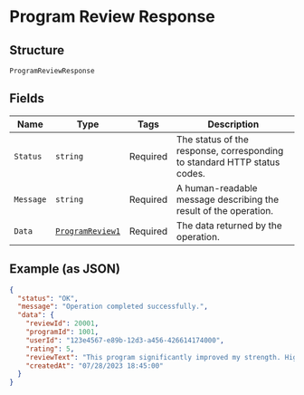 
# Program Review Response

## Structure

`ProgramReviewResponse`

## Fields

| Name | Type | Tags | Description |
|  --- | --- | --- | --- |
| `Status` | `string` | Required | The status of the response, corresponding to standard HTTP status codes. |
| `Message` | `string` | Required | A human-readable message describing the result of the operation. |
| `Data` | [`ProgramReview1`](../../doc/models/program-review-1.md) | Required | The data returned by the operation. |

## Example (as JSON)

```json
{
  "status": "OK",
  "message": "Operation completed successfully.",
  "data": {
    "reviewId": 20001,
    "programId": 1001,
    "userId": "123e4567-e89b-12d3-a456-426614174000",
    "rating": 5,
    "reviewText": "This program significantly improved my strength. Highly recommended for intermediate lifters!",
    "createdAt": "07/28/2023 18:45:00"
  }
}
```


